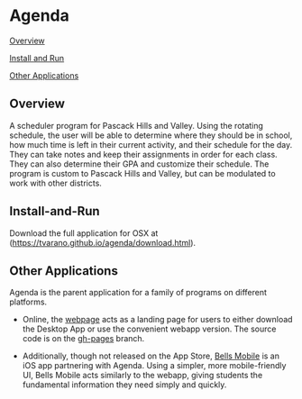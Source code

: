 # Agenda

[Overview](#Overview)

[Install and Run](#Install-and-Run)

[Other Applications](#Other-Applications)

## Overview
A scheduler program for Pascack Hills and Valley. Using the rotating schedule, the user will be able to determine where they should be in school, how much time is left in their current activity, and their schedule for the day. They can take notes and keep their assignments in order for each class. They can also determine their GPA and customize their schedule. The program is custom to Pascack Hills and Valley, but can be modulated to work with other districts.

##  Install-and-Run
Download the full application for OSX at (https://tvarano.github.io/agenda/download.html).

## Other Applications
Agenda is the parent application for a family of programs on different platforms. 

* Online, the [webpage](https://tvarano.github.io/agenda/) acts as a landing page for users to either download the Desktop App or use the convenient webapp version. The source code is on the [gh-pages](https://github.com/tvarano/agenda/tree/gh-pages) branch. 

* Additionally, though not released on the App Store, [Bells Mobile](https://github.com/tvarano/bells-mobile) is an iOS app partnering with Agenda. Using a simpler, more mobile-friendly UI, Bells Mobile acts similarly to the webapp, giving students the fundamental information they need simply and quickly.
